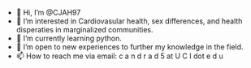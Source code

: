 - 👋 Hi, I’m @CJAH97
- 👀 I’m interested in Cardiovasular health, sex differences, and health disperaties in marginalized communities. 
- 🌱 I’m currently learning python. 
- 💞️ I’m open to new experiences to further my knowledge in the field. 
- 📫 How to reach me via email: c a n d r a d 5 at U C I dot e d u 

<!---
CJAH97/CJAH97 is a ✨ special ✨ repository because its `README.md` (this file) appears on your GitHub profile.
You can click the Preview link to take a look at your changes.
--->
